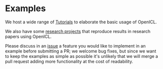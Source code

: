 # Examples

We host a wide range of [Tutorials](https://github.com/Shark-NLP/OpenICL/tree/main/examples/tutorials) to elaborate the basic usage of OpenICL.

We also have some [research projects](https://github.com/Shark-NLP/OpenICL/tree/main/examples/research_projects) that reproduce results in research papers using OpenICL.

Please discuss in an [issue](https://github.com/Shark-NLP/OpenICL/issues) a feature you would
like to implement in an example before submitting a PR; we welcome bug fixes,
but since we want to keep the examples as simple as possible it's unlikely
that we will merge a pull request adding more functionality at the cost of readability.
